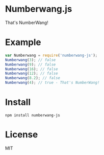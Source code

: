 # Numberwang.js

That's NumberWang!

# Example
```javascript
var Numberwang = require('numberwang-js');
Numberwang(3); // false
Numberwang(9); // false
Numberwang(16); // false
Numberwang(12); // false
Numberwang(8.2); // false
Numberwang(4); // true - That's NumberWang!
```

# Install

`npm install numberwang-js`

# License
MIT
